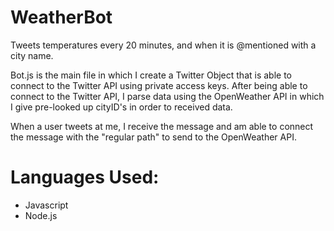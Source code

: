 # WeatherBot
Tweets temperatures every 20 minutes, and when it is @mentioned with a city name.

Bot.js is the main file in which I create a Twitter Object that is able to connect to the Twitter API using private access keys. After being able to connect to the Twitter API, I parse data using the OpenWeather API in which I give pre-looked up cityID's in order to received data.

When a user tweets at me, I receive the message and am able to connect the message with the "regular path" to send to the OpenWeather API.

# Languages Used:
- Javascript
- Node.js
